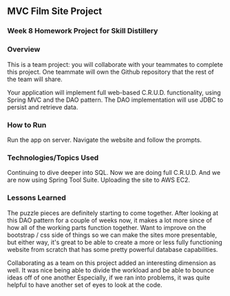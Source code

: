 ## MVC Film Site Project

### Week 8 Homework Project for Skill Distillery

### Overview

This is a team project: you will collaborate with your teammates to complete this project. One teammate will own the Github repository that the rest of the team will share.

Your application will implement full web-based C.R.U.D. functionality, using Spring MVC and the DAO pattern. The DAO implementation will use JDBC to persist and retrieve data.

### How to Run
Run the app on server. Navigate the website and follow the prompts.

### Technologies/Topics Used
Continuing to dive deeper into SQL. Now we are doing full C.R.U.D. And we are now using Spring Tool Suite. Uploading the site to AWS EC2.


### Lessons Learned
The puzzle pieces are definitely starting to come together. After looking at this DAO pattern for a couple of weeks now, it makes a lot more since of how all of the working parts function together. Want to improve on the bootstrap / css side of things so we can make the sites more presentable, but either way, it's great to be able to create a more or less fully functioning website from scratch that has some pretty powerful database capabilities.

Collaborating as a team on this project added an interesting dimension as well. It was nice being able to divide the workload and be able to bounce ideas off of one another Especially, if we ran into problems, it was quite helpful to have another set of eyes to look at the code. 
